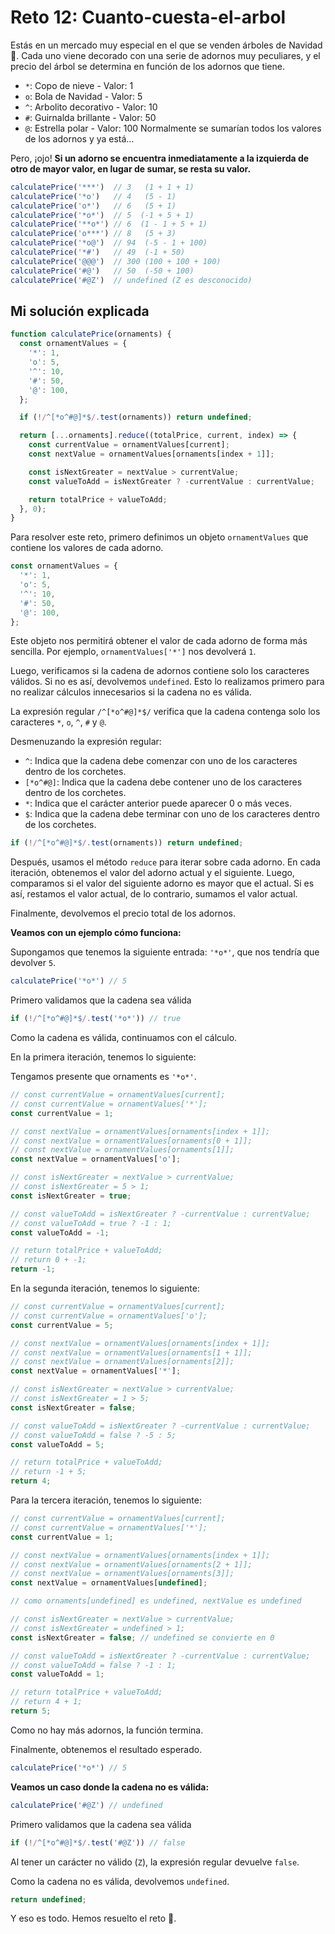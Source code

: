 # Reto 12: Cuanto-cuesta-el-arbol

Estás en un mercado muy especial en el que se venden árboles de Navidad 🎄. Cada uno viene decorado con una serie de adornos muy peculiares, y el precio del árbol se determina en función de los adornos que tiene.

- `*`: Copo de nieve - Valor: 1
- `o`: Bola de Navidad - Valor: 5
- `^`: Arbolito decorativo - Valor: 10
- `#`: Guirnalda brillante - Valor: 50
- `@`: Estrella polar - Valor: 100
Normalmente se sumarían todos los valores de los adornos y ya está…

Pero, ¡ojo! **Si un adorno se encuentra inmediatamente a la izquierda de otro de mayor valor, en lugar de sumar, se resta su valor.**

```js
calculatePrice('***')  // 3   (1 + 1 + 1)
calculatePrice('*o')   // 4   (5 - 1)
calculatePrice('o*')   // 6   (5 + 1)
calculatePrice('*o*')  // 5  (-1 + 5 + 1)
calculatePrice('**o*') // 6  (1 - 1 + 5 + 1)
calculatePrice('o***') // 8   (5 + 3)
calculatePrice('*o@')  // 94  (-5 - 1 + 100)
calculatePrice('*#')   // 49  (-1 + 50)
calculatePrice('@@@')  // 300 (100 + 100 + 100)
calculatePrice('#@')   // 50  (-50 + 100)
calculatePrice('#@Z')  // undefined (Z es desconocido)
```

## Mi solución explicada

```js
function calculatePrice(ornaments) {
  const ornamentValues = {
    '*': 1,
    'o': 5,
    '^': 10,
    '#': 50,
    '@': 100,
  };

  if (!/^[*o^#@]*$/.test(ornaments)) return undefined;

  return [...ornaments].reduce((totalPrice, current, index) => {
    const currentValue = ornamentValues[current];
    const nextValue = ornamentValues[ornaments[index + 1]];

    const isNextGreater = nextValue > currentValue;
    const valueToAdd = isNextGreater ? -currentValue : currentValue;

    return totalPrice + valueToAdd;
  }, 0);
}

```

Para resolver este reto, primero definimos un objeto `ornamentValues` que contiene los valores de cada adorno.

```js
const ornamentValues = {
  '*': 1,
  'o': 5,
  '^': 10,
  '#': 50,
  '@': 100,
};
```

Este objeto nos permitirá obtener el valor de cada adorno de forma más sencilla. Por ejemplo, `ornamentValues['*']` nos devolverá `1`.

Luego, verificamos si la cadena de adornos contiene solo los caracteres válidos. Si no es así, devolvemos `undefined`. Esto lo realizamos primero para no realizar cálculos innecesarios si la cadena no es válida.

La expresión regular `/^[*o^#@]*$/` verifica que la cadena contenga solo los caracteres `*`, `o`, `^`, `#` y `@`.

Desmenuzando la expresión regular:

- `^`: Indica que la cadena debe comenzar con uno de los caracteres dentro de los corchetes.
- `[*o^#@]`: Indica que la cadena debe contener uno de los caracteres dentro de los corchetes.
- `*`: Indica que el carácter anterior puede aparecer 0 o más veces.
- `$`: Indica que la cadena debe terminar con uno de los caracteres dentro de los corchetes.

```js
if (!/^[*o^#@]*$/.test(ornaments)) return undefined;
```

Después, usamos el método `reduce` para iterar sobre cada adorno. En cada iteración, obtenemos el valor del adorno actual y el siguiente. Luego, comparamos si el valor del siguiente adorno es mayor que el actual. Si es así, restamos el valor actual, de lo contrario, sumamos el valor actual.

Finalmente, devolvemos el precio total de los adornos.

**Veamos con un ejemplo cómo funciona:**

Supongamos que tenemos la siguiente entrada: `'*o*'`, que nos tendría que devolver `5`.

```js
calculatePrice('*o*') // 5
```

Primero validamos que la cadena sea válida

```js
if (!/^[*o^#@]*$/.test('*o*')) // true
```

Como la cadena es válida, continuamos con el cálculo.

En la primera iteración, tenemos lo siguiente:

Tengamos presente que ornaments es `'*o*'`.

```js
// const currentValue = ornamentValues[current];
// const currentValue = ornamentValues['*'];
const currentValue = 1;

// const nextValue = ornamentValues[ornaments[index + 1]];
// const nextValue = ornamentValues[ornaments[0 + 1]];
// const nextValue = ornamentValues[ornaments[1]];
const nextValue = ornamentValues['o'];

// const isNextGreater = nextValue > currentValue;
// const isNextGreater = 5 > 1;
const isNextGreater = true;

// const valueToAdd = isNextGreater ? -currentValue : currentValue;
// const valueToAdd = true ? -1 : 1;
const valueToAdd = -1;

// return totalPrice + valueToAdd;
// return 0 + -1;
return -1;
```

En la segunda iteración, tenemos lo siguiente:

```js
// const currentValue = ornamentValues[current];
// const currentValue = ornamentValues['o'];
const currentValue = 5;

// const nextValue = ornamentValues[ornaments[index + 1]];
// const nextValue = ornamentValues[ornaments[1 + 1]];
// const nextValue = ornamentValues[ornaments[2]];
const nextValue = ornamentValues['*'];

// const isNextGreater = nextValue > currentValue;
// const isNextGreater = 1 > 5;
const isNextGreater = false;

// const valueToAdd = isNextGreater ? -currentValue : currentValue;
// const valueToAdd = false ? -5 : 5;
const valueToAdd = 5;

// return totalPrice + valueToAdd;
// return -1 + 5;
return 4;
```

Para la tercera iteración, tenemos lo siguiente:

```js
// const currentValue = ornamentValues[current];
// const currentValue = ornamentValues['*'];
const currentValue = 1;

// const nextValue = ornamentValues[ornaments[index + 1]];
// const nextValue = ornamentValues[ornaments[2 + 1]];
// const nextValue = ornamentValues[ornaments[3]];
const nextValue = ornamentValues[undefined];

// como ornaments[undefined] es undefined, nextValue es undefined

// const isNextGreater = nextValue > currentValue;
// const isNextGreater = undefined > 1;
const isNextGreater = false; // undefined se convierte en 0

// const valueToAdd = isNextGreater ? -currentValue : currentValue;
// const valueToAdd = false ? -1 : 1;
const valueToAdd = 1;

// return totalPrice + valueToAdd;
// return 4 + 1;
return 5;
```

Como no hay más adornos, la función termina.

Finalmente, obtenemos el resultado esperado.

```js
calculatePrice('*o*') // 5
```

**Veamos un caso donde la cadena no es válida:**

```js
calculatePrice('#@Z') // undefined
```

Primero validamos que la cadena sea válida

```js
if (!/^[*o^#@]*$/.test('#@Z')) // false
```

Al tener un carácter no válido (`Z`), la expresión regular devuelve `false`.

Como la cadena no es válida, devolvemos `undefined`.

```js
return undefined;
```

Y eso es todo. Hemos resuelto el reto 🎉.
